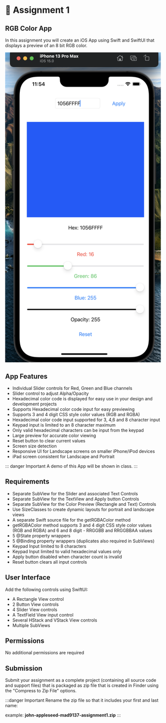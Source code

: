# 🧠 Assignment 1

## RGB Color App

In this assignment you will create an iOS App using Swift and SwiftUI that displays a preview of an 8 bit RGB color.

![Assignment 1 screenshot](./images/assignment-1-screenshot.png)

## App Features

- Individual Slider controls for Red, Green and Blue channels
- Slider control to adjust Alpha/Opacity
- Hexadecimal color code is displayed for easy use in your design and development projects
- Supports Hexadecimal color code input for easy previewing
- Supports 3 and 4 digit CSS style color values (RGB and RGBA)
- Hexadecimal color code input supported for 3, 4,6 and 8 character input
- Keypad input is limited to an 8 character maximum
- Only valid hexadecimal characters can be input from the keypad
- Large preview for accurate color viewing
- Reset button to clear current values
- Screen size detection
- Responsive UI for Landscape screens on smaller iPhone/iPod devices
- iPad screen consistent for Landscape and Portrait

::: danger Important
A demo of this App will be shown in class.
:::

## Requirements

- Separate SubView for the Slider and associated Text Controls
- Separate SubView for the TextView and Apply button Controls
- Separate SubView for the Color Preview (Rectangle and Text) Controls
- Use SizeClasses to create dynamic layouts for portrait and landscape views
- A separate Swift source file for the getRGBAColor method
- getRGBAColor method supports 3 and 4 digit CSS style color values (RGB and RGBA) and 6 and 8 digit - RRGGBB and RRGGBBAA values
- 5 @State property wrappers
- 5 @Binding property wrappers (duplicates also required in SubViews)
- Keypad Input limited to 8 characters
- Keypad Input limited to valid hexadecimal values only
- Apply button disabled when character count is invalid
- Reset button clears all input controls

## User Interface

Add the following controls using SwiftUI:

- A Rectangle View control
- 2 Button View controls
- 4 Slider View controls
- A TextField View input control
- Several HStack and VStack View controls
- Multiple SubViews

## Permissions

No additional permissions are required

## Submission

Submit your assignment as a complete project (containing all source code and support files) that is packaged as zip file that is created in Finder using the "Compress to Zip File" options.

:::danger Important
Rename the zip file so that it includes your first and last name:

example: **john-appleseed-mad9137-assignment1.zip**
:::

